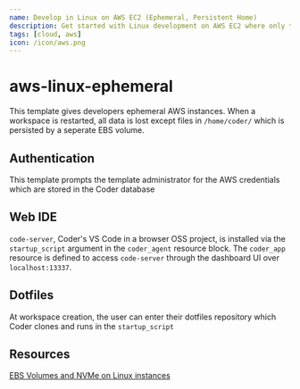 ```yaml
---
name: Develop in Linux on AWS EC2 (Ephemeral, Persistent Home)
description: Get started with Linux development on AWS EC2 where only the home volume is persisted.
tags: [cloud, aws]
icon: /icon/aws.png
---
```


# aws-linux-ephemeral

This template gives developers ephemeral AWS instances. When a workspace is restarted, all data is lost except files in `/home/coder/` which is persisted by a seperate EBS volume.

## Authentication

This template prompts the template administrator for the AWS credentials which are stored in the Coder database

## Web IDE

`code-server`, Coder's VS Code in a browser OSS project, is installed via the `startup_script` argument in the `coder_agent`
resource block. The `coder_app` resource is defined to access `code-server` through
the dashboard UI over `localhost:13337`.

## Dotfiles

At workspace creation, the user can enter their dotfiles repository which Coder clones and runs in the `startup_script`

## Resources

[EBS Volumes and NVMe on Linux instances](https://docs.aws.amazon.com/AWSEC2/latest/UserGuide/nvme-ebs-volumes.html)

